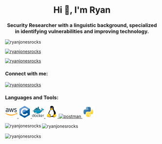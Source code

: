 <h1 align="center">Hi 👋, I'm Ryan</h1>
<h3 align="center">Security Researcher with a linguistic background, specialized in identifying vulnerabilities and improving technology.</h3>

<p align="left"> <img src="https://komarev.com/ghpvc/?username=ryanjonesrocks&label=Profile%20views&color=0e75b6&style=flat" alt="ryanjonesrocks" /> </p>

<p align="left"> <a href="https://github.com/ryo-ma/github-profile-trophy"><img src="https://github-profile-trophy.vercel.app/?username=ryanjonesrocks" alt="ryanjonesrocks" /></a> </p>

<p align="left"> <a href="https://twitter.com/ryanjonesrocks" target="blank"><img src="https://img.shields.io/twitter/follow/ryanjonesrocks?logo=twitter&style=for-the-badge" alt="ryanjonesrocks" /></a> </p>

<h3 align="left">Connect with me:</h3>
<p align="left">
<a href="https://twitter.com/ryanjonesrocks" target="blank"><img align="center" src="https://raw.githubusercontent.com/rahuldkjain/github-profile-readme-generator/master/src/images/icons/Social/twitter.svg" alt="ryanjonesrocks" height="30" width="40" /></a>
</p>

<h3 align="left">Languages and Tools:</h3>
<p align="left"> <a href="https://aws.amazon.com" target="_blank" rel="noreferrer"> <img src="https://raw.githubusercontent.com/devicons/devicon/master/icons/amazonwebservices/amazonwebservices-original-wordmark.svg" alt="aws" width="40" height="40"/> </a> <a href="https://www.cprogramming.com/" target="_blank" rel="noreferrer"> <img src="https://raw.githubusercontent.com/devicons/devicon/master/icons/c/c-original.svg" alt="c" width="40" height="40"/> </a> <a href="https://www.docker.com/" target="_blank" rel="noreferrer"> <img src="https://raw.githubusercontent.com/devicons/devicon/master/icons/docker/docker-original-wordmark.svg" alt="docker" width="40" height="40"/> </a> <a href="https://www.linux.org/" target="_blank" rel="noreferrer"> <img src="https://raw.githubusercontent.com/devicons/devicon/master/icons/linux/linux-original.svg" alt="linux" width="40" height="40"/> </a> <a href="https://postman.com" target="_blank" rel="noreferrer"> <img src="https://www.vectorlogo.zone/logos/getpostman/getpostman-icon.svg" alt="postman" width="40" height="40"/> </a> <a href="https://www.python.org" target="_blank" rel="noreferrer"> <img src="https://raw.githubusercontent.com/devicons/devicon/master/icons/python/python-original.svg" alt="python" width="40" height="40"/> </a> </p>

<p><img align="left" src="https://github-readme-stats.vercel.app/api/top-langs?username=ryanjonesrocks&show_icons=true&locale=en&layout=compact" alt="ryanjonesrocks" /></p>

<p>&nbsp;<img align="center" src="https://github-readme-stats.vercel.app/api?username=ryanjonesrocks&show_icons=true&locale=en" alt="ryanjonesrocks" /></p>

<p><img align="center" src="https://github-readme-streak-stats.herokuapp.com/?user=ryanjonesrocks&" alt="ryanjonesrocks" /></p>
